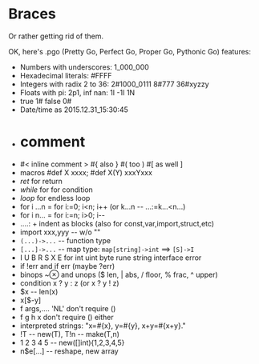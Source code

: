 # Braces

Or rather getting rid of them.

OK, here's .pgo (Pretty Go, Perfect Go, Proper Go, Pythonic Go) features:

* Numbers with underscores: 1_000_000
* Hexadecimal literals: #FFFF
* Integers with radix 2 to 36: 2#1000_0111 8#777 36#xyzzy
* Floats with pi: 2p1, inf nan: 1I -1I 1N
* true 1# false 0#
* Date/time as 2015.12.31_15:30:45
* # comment
* #< inline comment > #{ also } #( too ) #[ as well ]
* macros #def X xxxx; #def X(Y) xxxYxxx
* _ret_ for return
* _while_ for for condition
* _loop_ for endless loop
* for i ...n = for i:=0; i<n; i++ (or k...n -- ...:=k...<n...)
* for i n... = for i:=n; i>0; i--
* ....: + indent as blocks (also for const,var,import,struct,etc)
* import xxx,yyy -- w/o ""
* `(...)->...` -- function type
* `[...]->...` -- map type: `map[string]->int` ==> `[S]->I`
* I U B R S X E for int uint byte rune string interface error
* if !err and if err (maybe ?err)
* binops ~⊗ and unops ($ len, | abs, / floor, % frac, ^ upper)
* condition x ? y : z (or x ? y ! z)
* $x -- len(x)
* x[$-y]
* f args,.... 'NL' don't require ()
* f g h x don't require () either
* interpreted strings: "x=#{x}, y=#{y}, x+y=#{x+y}."
* !T -- new(T), T!n -- make(T,n)
* 1 2 3 4 5 -- new([]int){1,2,3,4,5}
* n$e[...] -- reshape, new array
